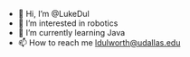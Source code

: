 - 👋 Hi, I’m @LukeDul
- 👀 I’m interested in robotics
- 🌱 I’m currently learning Java
- 📫 How to reach me ldulworth@udallas.edu

<!---
LukeDul/LukeDul is a ✨ special ✨ repository because its `README.md` (this file) appears on your GitHub profile.
You can click the Preview link to take a look at your changes.
--->
